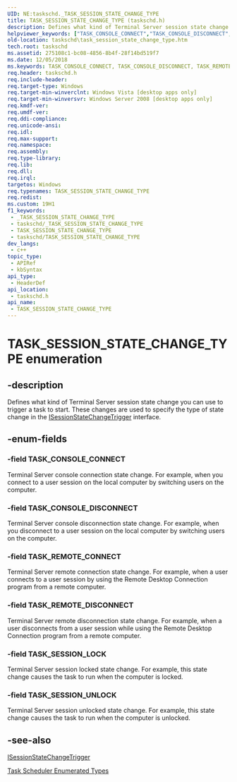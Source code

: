 ```yaml
---
UID: NE:taskschd._TASK_SESSION_STATE_CHANGE_TYPE
title: TASK_SESSION_STATE_CHANGE_TYPE (taskschd.h)
description: Defines what kind of Terminal Server session state change you can use to trigger a task to start.
helpviewer_keywords: ["TASK_CONSOLE_CONNECT","TASK_CONSOLE_DISCONNECT","TASK_REMOTE_CONNECT","TASK_REMOTE_DISCONNECT","TASK_SESSION_LOCK","TASK_SESSION_STATE_CHANGE_TYPE","TASK_SESSION_STATE_CHANGE_TYPE enumeration [Task Scheduler]","TASK_SESSION_UNLOCK","taskschd.task_session_state_change_type","taskschd/TASK_CONSOLE_CONNECT","taskschd/TASK_CONSOLE_DISCONNECT","taskschd/TASK_REMOTE_CONNECT","taskschd/TASK_REMOTE_DISCONNECT","taskschd/TASK_SESSION_LOCK","taskschd/TASK_SESSION_STATE_CHANGE_TYPE","taskschd/TASK_SESSION_UNLOCK"]
old-location: taskschd\task_session_state_change_type.htm
tech.root: taskschd
ms.assetid: 275108c1-bc08-4856-8b4f-28f14bd519f7
ms.date: 12/05/2018
ms.keywords: TASK_CONSOLE_CONNECT, TASK_CONSOLE_DISCONNECT, TASK_REMOTE_CONNECT, TASK_REMOTE_DISCONNECT, TASK_SESSION_LOCK, TASK_SESSION_STATE_CHANGE_TYPE, TASK_SESSION_STATE_CHANGE_TYPE enumeration [Task Scheduler], TASK_SESSION_UNLOCK, taskschd.task_session_state_change_type, taskschd/TASK_CONSOLE_CONNECT, taskschd/TASK_CONSOLE_DISCONNECT, taskschd/TASK_REMOTE_CONNECT, taskschd/TASK_REMOTE_DISCONNECT, taskschd/TASK_SESSION_LOCK, taskschd/TASK_SESSION_STATE_CHANGE_TYPE, taskschd/TASK_SESSION_UNLOCK
req.header: taskschd.h
req.include-header: 
req.target-type: Windows
req.target-min-winverclnt: Windows Vista [desktop apps only]
req.target-min-winversvr: Windows Server 2008 [desktop apps only]
req.kmdf-ver: 
req.umdf-ver: 
req.ddi-compliance: 
req.unicode-ansi: 
req.idl: 
req.max-support: 
req.namespace: 
req.assembly: 
req.type-library: 
req.lib: 
req.dll: 
req.irql: 
targetos: Windows
req.typenames: TASK_SESSION_STATE_CHANGE_TYPE
req.redist: 
ms.custom: 19H1
f1_keywords:
 - _TASK_SESSION_STATE_CHANGE_TYPE
 - taskschd/_TASK_SESSION_STATE_CHANGE_TYPE
 - TASK_SESSION_STATE_CHANGE_TYPE
 - taskschd/TASK_SESSION_STATE_CHANGE_TYPE
dev_langs:
 - c++
topic_type:
 - APIRef
 - kbSyntax
api_type:
 - HeaderDef
api_location:
 - taskschd.h
api_name:
 - TASK_SESSION_STATE_CHANGE_TYPE
---
```


# TASK_SESSION_STATE_CHANGE_TYPE enumeration


## -description

Defines what kind of Terminal Server session state change you can use to trigger a task to start. These changes are used to specify the type of state change in the <a href="/windows/desktop/api/taskschd/nn-taskschd-isessionstatechangetrigger">ISessionStateChangeTrigger</a> interface.

## -enum-fields

### -field TASK_CONSOLE_CONNECT

Terminal Server console connection state change. For example, when you connect to a user session on the local computer by switching users on the computer.

### -field TASK_CONSOLE_DISCONNECT

Terminal Server console disconnection state change. For example, when you disconnect to a user session on the local computer by switching users on the computer.

### -field TASK_REMOTE_CONNECT

Terminal Server remote connection state change. For example, when a user connects to a user session by using the Remote Desktop Connection program from a remote computer.

### -field TASK_REMOTE_DISCONNECT

Terminal Server remote disconnection state change. For example, when a user disconnects from a user session while using the Remote Desktop Connection program from a remote computer.

### -field TASK_SESSION_LOCK

Terminal Server session locked state change. For example, this state change causes the task to run when the computer is locked.

### -field TASK_SESSION_UNLOCK

Terminal Server session unlocked state change. For example, this state change causes the task to run when the computer is unlocked.

## -see-also

<a href="/windows/desktop/api/taskschd/nn-taskschd-isessionstatechangetrigger">ISessionStateChangeTrigger</a>



<a href="/windows/desktop/TaskSchd/task-scheduler-enumerated-types">Task Scheduler Enumerated Types</a>